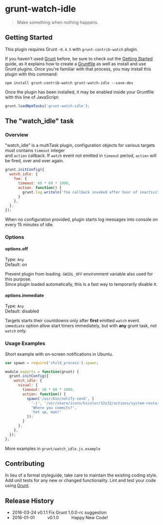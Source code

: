 # grunt-watch-idle

> Make something when nothing happens.

## Getting Started
This plugin requires Grunt `~0.4.5` with `grunt-contrib-watch` plugin.

If you haven't used [Grunt](http://gruntjs.com/) before, be sure to check out the [Getting Started](http://gruntjs.com/getting-started) guide, as it explains how to create a [Gruntfile](http://gruntjs.com/sample-gruntfile) as well as install and use Grunt plugins. Once you're familiar with that process, you may install this plugin with this command:

```shell
npm install grunt-contrib-watch grunt-watch-idle --save-dev
```

Once the plugin has been installed, it may be enabled inside your Gruntfile with this line of JavaScript:

```js
grunt.loadNpmTasks('grunt-watch-idle');
```

## The "watch_idle" task

### Overview

"watch_idle" is a multiTask plugin, configuration objects for various targets must contains `timeout` integer  
and `action` callback. If `watch` event not emitted in `timeout` period, `action` will be fired, over and over again.

```js
grunt.initConfig({
  watch_idle: {
    foo: {
      timeout: 60 * 60 * 1000,
      action: function() {
        grunt.log.writeln('foo callback invoked after hour of inactivity');
      }
    },
  },
});
```
When no configuration provided, plugin starts log messages into console on every 15 minutes of idle.

### Options

#### options.off
Type: `Any`  
Default: on

Prevent plugin from loading. `GWIDL_OFF` environment variable also used for this purpose.  
Since plugin loaded automatically, this is a fast way to temporarily disable it.

#### options.immediate
Type: `Any`  
Default: disabled

Targets starts their countdowns only after **first** emitted `watch` event. `immediate` option allow 
start timers immediately, but with **any** grunt task, not `watch` only.

### Usage Examples

Short example with on-screen notifications in Ubuntu.

```js
var spawn = require('child_process').spawn;

module.exports = function(grunt) {
  grunt.initConfig({
    watch_idle: {
      visual: {
        timeout: 10 * 60 * 1000,
        action: function() {
          spawn('/usr/bin/notify-send', [
            '-i', '/usr/share/icons/hicolor/32x32/actions/system-restart.png',
            'Where you commits?',
            'Get up, man!'
          ]);
        }
      },
    },
  });
};
```

More examples in `grunt/watch_idle.js.example`

## Contributing
In lieu of a formal styleguide, take care to maintain the existing coding style. Add unit tests for any new or changed functionality. Lint and test your code using [Grunt](http://gruntjs.com/).

## Release History

 * 2016-03-24   v0.1.1   Fix Grunt 1.0.0-rc suggestion
 * 2016-01-01   v0.1.0   Happy New Code!
